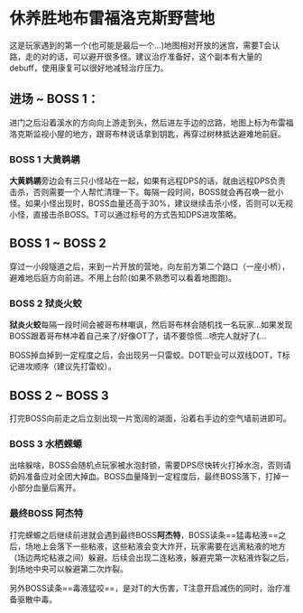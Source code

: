 # 休养胜地布雷福洛克斯野营地

这是玩家遇到的第一个(也可能是最后一个…)地图相对开放的迷宫，需要<Role name="tank" />T会认路，走的对的话，可以避开很多怪。建议<Role name="healer" />治疗准备好<Action name="康复" />，这个副本有大量的<Status :id="18" name="中毒" dispel/>debuff，使用康复可以很好地减轻治疗压力。

## 进场 ~ BOSS 1：

进门之后沿着溪水的方向向上游走到头，然后进左手边的岔路，地图上标为布雷福洛克斯监视小屋的地方，跟哥布林说话拿到钥匙，再穿过树林抵达避难地前庭。

### BOSS 1 大黄鹈鹕

**大黄鹈鹕**旁边会有三只小怪站在一起，如果有<Role name="ranged" /><Role name="magic" />远程DPS的话，就由远程DPS负责击杀，否则需要一个人帮忙清理一下。每隔一段时间，BOSS就会再召唤一批小怪。如果小怪出现时，BOSS血量还高于30%，建议继续击杀小怪，否则可以无视小怪，直接击杀BOSS。<Role name="tank" />T可以通过标号的方式告知DPS进攻策略。

## BOSS 1 ~ BOSS 2

穿过一小段隧道之后，来到一片开放的营地，向左前方第二个路口（一座小桥），避难地后庭方向前进。不用上台阶(如果不熟悉可以看着地图跑)。

### BOSS 2 狱炎火蛟

**狱炎火蛟**每隔一段时间会被哥布林嘲讽，然后哥布林会随机找一名玩家…<Role name="tank" /><Role name="healer" /><Role name="dps" />如果发现BOSS跟着哥布林冲着自己来了/好像OT了，请不要惊慌…喷完人就好了(…

BOSS掉血掉到一定程度之后，会出现另一只雷蛟。DOT职业可以双线DOT，<Role name="tank" />T标记进攻顺序（建议先打雷蛟）。

## BOSS 2 ~ BOSS 3

打完BOSS向前走之后立刻出现一片宽阔的湖面，沿着右手边的空气墙前进即可。

### BOSS 3 水栖蝾螈

出啥躲啥，BOSS会随机点玩家被水泡封锁，需要<Role name="dps" />DPS尽快转火打掉水泡，否则请<Role name="healer" />奶妈准备应对全团大掉血。BOSS血量降到一定程度后，最终BOSS落下，打掉一小部分血量后离开。

### 最终BOSS 阿杰特

打完蝾螈之后继续前进就会遇到最终BOSS**阿杰特**，BOSS读条==猛毒粘液==之后，场地上会落下一些粘液，这些粘液会变大炸开，玩家需要在远离粘液的地方（场边两坨粘液之间）躲避。后续会出现二连粘液，躲避完第一次粘液炸裂之后，到场地中央可以躲避第二次炸裂。

另外BOSS读条==毒液猛咬==，是对T的大伤害，<Role name="tank" />T注意开启减伤的同时，<Role name="healer" />治疗准备<Action name="康复" />驱散中毒。